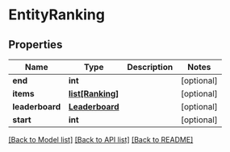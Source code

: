 # EntityRanking

## Properties
Name | Type | Description | Notes
------------ | ------------- | ------------- | -------------
**end** | **int** |  | [optional] 
**items** | [**list[Ranking]**](Ranking.md) |  | [optional] 
**leaderboard** | [**Leaderboard**](Leaderboard.md) |  | [optional] 
**start** | **int** |  | [optional] 

[[Back to Model list]](../README.md#documentation-for-models) [[Back to API list]](../README.md#documentation-for-api-endpoints) [[Back to README]](../README.md)


